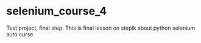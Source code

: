 # selenium_course_4
Test project, final step.
This is final lesson on stepik about python selenium auto curse
